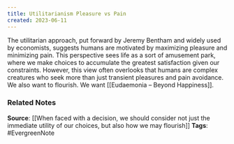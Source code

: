 ```yaml
---
title: Utilitarianism Pleasure vs Pain
created: 2023-06-11
---
```


The utilitarian approach, put forward by Jeremy Bentham and widely used by economists, suggests humans are motivated by maximizing pleasure and minimizing pain. This perspective sees life as a sort of amusement park, where we make choices to accumulate the greatest satisfaction given our constraints. However, this view often overlooks that humans are complex creatures who seek more than just transient pleasures and pain avoidance. We also want to flourish. We want [[Eudaemonia – Beyond Happiness]].

### Related Notes
**Source**: [[When faced with a decision, we should consider not just the immediate utility of our choices, but also how we may flourish]]
**Tags**: #EvergreenNote
